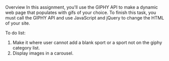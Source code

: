 Overview
In this assignment, you'll use the GIPHY API to make a dynamic web page that populates with gifs of your choice. 
To finish this task, you must call the GIPHY API and use JavaScript and jQuery to change the HTML of your site.

To do list:
1. Make it where user cannot add a blank sport or a sport not on the giphy category list.
2. Display images in a carousel.

